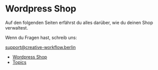 # Wordpress Shop

Auf den folgenden Seiten erfährst du alles darüber, wie du deinen Shop verwaltest.

Wenn du Fragen hast, schreib uns:

[support@creative-workflow.berlin](mailto:support@creative-workflow.berlin)

  - [Wordpress Shop](./00_teaser.md) 
  - [Topics](./01_topics.md) 
